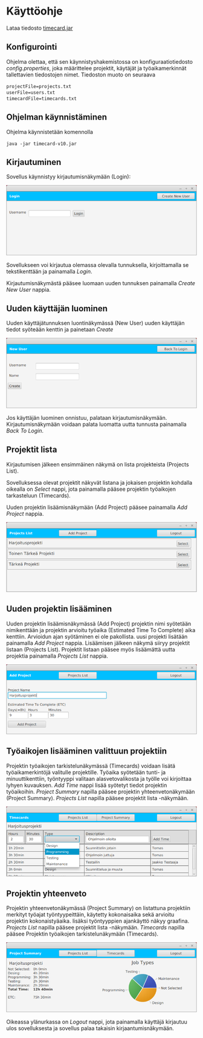 # Käyttöohje

Lataa tiedosto [timecard.jar](https://github.com/tjvalkonen/ot-harjoitustyo/releases/download/v1.0/timecard-v10.jar)

## Konfigurointi

Ohjelma olettaa, että sen käynnistyshakemistossa on konfiguraatiotiedosto _config.properties_, joka määrittelee projektit, käytäjät ja työaikamerkinnät tallettavien tiedostojen nimet. Tiedoston muoto on seuraava

```
projectFile=projects.txt
userFile=users.txt
timecardFile=timecards.txt
```

## Ohjelman käynnistäminen

Ohjelma käynnistetään komennolla 

```
java -jar timecard-v10.jar
```

## Kirjautuminen

Sovellus käynnistyy kirjautumisnäkymään (Login):

<img src="https://github.com/tjvalkonen/ot-harjoitustyo/blob/master/dokumentointi/kuvat/login.png">

Sovellukseen voi kirjautua olemassa olevalla tunnuksella, kirjoittamalla se tekstikenttään ja painamalla _Login_.

Kirjautumisnäkymästä pääsee luomaan uuden tunnuksen painamalla _Create New User_ nappia.

## Uuden käyttäjän luominen

Uuden käyttäjätunnuksen luontinäkymässä (New User) uuden käyttäjän tiedot syöteään kenttin ja painetaan _Create_

<img src="https://github.com/tjvalkonen/ot-harjoitustyo/blob/master/dokumentointi/kuvat/newuser.png">

Jos käyttäjän luominen onnistuu, palataan kirjautumisnäkymään.
Kirjautumisnäkymään voidaan palata luomatta uutta tunnusta painamalla _Back To Login_.

## Projektit lista

Kirjautumisen jälkeen ensimmäinen näkymä on lista projekteista (Projects List).

Sovelluksessa olevat projektit näkyvät listana ja jokaisen projektin kohdalla oikealla on _Select_ nappi, jota painamalla pääsee projektin työaikojen tarkasteluun (Timecards).

Uuden projektin lisäämisnäkymään (Add Project) pääsee painamalla _Add Project_ nappia.

<img src="https://github.com/tjvalkonen/ot-harjoitustyo/blob/master/dokumentointi/kuvat/projectslist.png">

## Uuden projektin lisääminen

Uuden projektin lisäämisnäkymässä (Add Project) projektin nimi syötetään nimikenttään ja projektin arvioitu työaika (Estimated Time To Complete) aika kenttiin. Arvioidun ajan syötäminen ei ole pakollista. uusi projekti lisätään painamalla _Add Project_ nappia. Lisäämisen jälkeen näkymä siiryy projektit listaan (Projects List). Projektit listaan pääsee myös lisäämättä uutta projektia painamalla _Projects List_ nappia.

<img src="https://github.com/tjvalkonen/ot-harjoitustyo/blob/master/dokumentointi/kuvat/addproject.png">

## Työaikojen lisääminen valittuun projektiin

Projektin työaikojen tarkistelunäkymässä (Timecards) voidaan lisätä työaikamerkintöjä valitulle projektille. Työaika syötetään tunti- ja minuuttikenttiin, työntyyppi valitaan alasvetovalikosta ja työlle voi kirjoittaa lyhyen kuvauksen. _Add Time_ nappi lisää syötetyt tiedot projektin työaikoihin. _Project Summary_ napilla pääsee projektin yhteenvetonäkymään (Project Summary). _Projects List_ napilla pääsee projektit lista -näkymään.

<img src="https://github.com/tjvalkonen/ot-harjoitustyo/blob/master/dokumentointi/kuvat/timecards.png">

## Projektin yhteenveto

Projektin yhteenvetonäkymässä (Project Summary) on listattuna projektiin merkityt työajat työntyypeittäin, käytetty kokonaisaika sekä arvioitu projektin kokonaistyäaika. lisäksi työntyyppien ajankäyttö näkyy graafina. _Projects List_ napilla pääsee projektit lista -näkymään. _Timecards_ napilla pääsee  Projektin työaikojen tarkistelunäkymään (Timecards).

<img src="https://github.com/tjvalkonen/ot-harjoitustyo/blob/master/dokumentointi/kuvat/projectsummary.png">

Oikeassa ylänurkassa on _Logout_ nappi, jota painamalla käyttäjä kirjautuu ulos sovelluksesta ja sovellus palaa takaisin kirjaantumisnäkymään.

